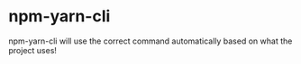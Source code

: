 # npm-yarn-cli

npm-yarn-cli will use the correct command automatically based on what the project uses!
